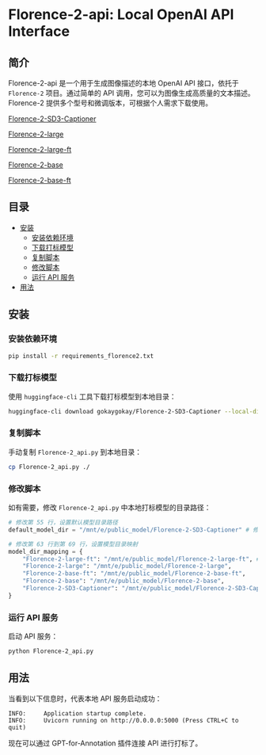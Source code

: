 
# Florence-2-api: Local OpenAI API Interface

## 简介
Florence-2-api 是一个用于生成图像描述的本地 OpenAI API 接口，依托于 `Florence-2` 项目。通过简单的 API 调用，您可以为图像生成高质量的文本描述。Florence-2 提供多个型号和微调版本，可根据个人需求下载使用。

[Florence-2-SD3-Captioner](https://huggingface.co/gokaygokay/Florence-2-SD3-Captioner)

[Florence-2-large](https://huggingface.co/microsoft/Florence-2-large)

[Florence-2-large-ft](https://huggingface.co/microsoft/Florence-2-large-ft)

[Florence-2-base](https://huggingface.co/microsoft/Florence-2-base)

[Florence-2-base-ft](https://huggingface.co/microsoft/Florence-2-base-ft)


## 目录
- [安装](#安装)
  - [安装依赖环境](#安装依赖环境)
  - [下载打标模型](#下载打标模型)
  - [复制脚本](#复制脚本)
  - [修改脚本](#修改脚本)
  - [运行 API 服务](#运行-api-服务)
- [用法](#用法)

## 安装

### 安装依赖环境
```bash
pip install -r requirements_florence2.txt
```

### 下载打标模型
使用 `huggingface-cli` 工具下载打标模型到本地目录：
```bash
huggingface-cli download gokaygokay/Florence-2-SD3-Captioner --local-dir ./Florence-2-SD3-Captioner
```

### 复制脚本
手动复制 `Florence-2_api.py` 到本地目录：
```bash
cp Florence-2_api.py ./
```

### 修改脚本
如有需要，修改 `Florence-2_api.py` 中本地打标模型的目录路径：
```python
# 修改第 55 行，设置默认模型目录路径
default_model_dir = "/mnt/e/public_model/Florence-2-SD3-Captioner" # 修改为你的本地打标模型目录路径。

# 修改第 63 行到第 69 行，设置模型目录映射
model_dir_mapping = {
    "Florence-2-large-ft": "/mnt/e/public_model/Florence-2-large-ft", # 修改为你的本地打标模型目录路径
    "Florence-2-large": "/mnt/e/public_model/Florence-2-large",
    "Florence-2-base-ft": "/mnt/e/public_model/Florence-2-base-ft",
    "Florence-2-base": "/mnt/e/public_model/Florence-2-base",
    "Florence-2-SD3-Captioner": "/mnt/e/public_model/Florence-2-SD3-Captioner"
}
```

### 运行 API 服务
启动 API 服务：
```bash
python Florence-2_api.py
```

## 用法
当看到以下信息时，代表本地 API 服务启动成功：
```plaintext
INFO:     Application startup complete.
INFO:     Uvicorn running on http://0.0.0.0:5000 (Press CTRL+C to quit)
```
现在可以通过 GPT-for-Annotation 插件连接 API 进行打标了。


